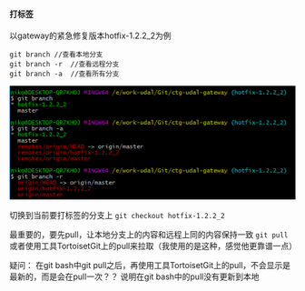 #### 打标签

以gateway的紧急修复版本hotfix-1.2.2\_2为例

```
git branch //查看本地分支
git branch -r  //查看远程分支
git branch -a  //查看所有分支
```

![](/assets/QQ截图20160923161423.png)

切换到当前要打标签的分支上
`git checkout hotfix-1.2.2_2`

最重要的，要先pull，让本地分支上的内容和远程上同的内容保持一致
`git pull`
或者使用工具TortoisetGit上的pull来拉取（我使用的是这种，感觉他更靠谱一点）

疑问：
在git bash中git pull之后，再使用工具TortoisetGit上的pull，不会显示是最新的，而是会在pull一次？？
说明在git bash中的pull没有更新到本地

